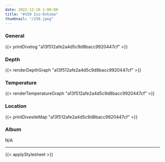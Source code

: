 ```yaml
---
date: 2022-12-18 1:00:00
title: "#150 Izu-Oshima"
thumbnail: "/150.jpeg"
---
```


### General

{{< printDivelog "a13f512afe2a4d5c9d8bacc9920447cf" >}}

### Depth

{{< renderDepthGraph "a13f512afe2a4d5c9d8bacc9920447cf" >}}

### Temperature

{{< renderTemperatureGraph "a13f512afe2a4d5c9d8bacc9920447cf" >}}

### Location

{{< printDivesiteMap "a13f512afe2a4d5c9d8bacc9920447cf" >}}

### Album

N/A

---

{{< applyStylesheet >}}

